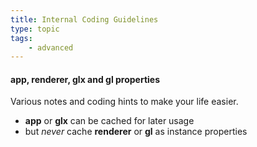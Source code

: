 ```yaml
---
title: Internal Coding Guidelines
type: topic
tags:
    - advanced
---
```


#### app, renderer, glx and gl properties

Various notes and coding hints to make your life easier.

- **app** or **glx** can be cached for later usage
- but *never* cache **renderer** or **gl** as instance properties

